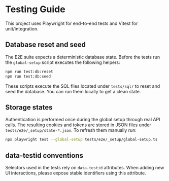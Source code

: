 # Testing Guide

This project uses Playwright for end-to-end tests and Vitest for unit/integration.

## Database reset and seed

The E2E suite expects a deterministic database state. Before the tests run the
`global-setup` script executes the following helpers:

```bash
npm run test:db:reset
npm run test:db:seed
```

These scripts execute the SQL files located under `tests/sql/` to reset and seed
the database. You can run them locally to get a clean state.

## Storage states

Authentication is performed once during the global setup through real API calls.
The resulting cookies and tokens are stored in JSON files under
`tests/e2e/_setup/state-*.json`. To refresh them manually run:

```bash
npx playwright test --global-setup tests/e2e/_setup/global-setup.ts
```

## data-testid conventions

Selectors used in the tests rely on `data-testid` attributes. When adding new UI
interactions, please expose stable identifiers using this attribute.
